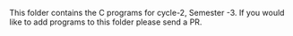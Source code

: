This folder contains the C programs for cycle-2, Semester -3.
If you would like to add programs to this folder please send a PR.
